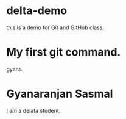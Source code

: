# delta-demo
this is a demo for Git and GitHub  class.

# My first git command.
gyana
# Gyanaranjan Sasmal
I am a delata student.